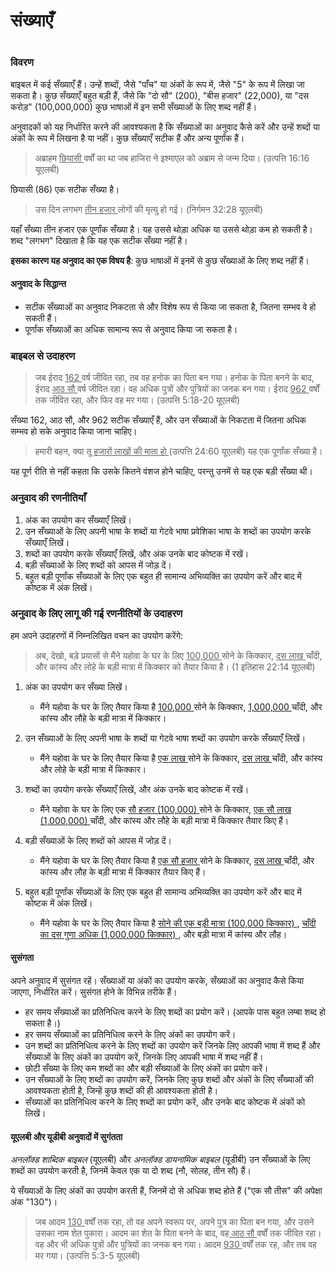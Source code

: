 # संख्याएँ

 #

### विवरण

बाइबल में कई सँख्याएँ हैं। उन्हें शब्दों, जैसे "पाँच" या अंकों के रूप में, जैसे "5" के रूप में लिखा जा सकता है। कुछ सँख्याएँ बहुत बड़ी हैं, जैसे कि "दो सौ" (200), "बीस हजार" (22,000), या "दस करोड़" (100,000,000) कुछ भाषाओं में इन सभी सँख्याओं के लिए शब्द नहीं हैं।

अनुवादकों को यह निर्धारित करने की आवश्यकता है कि सँख्याओं का अनुवाद कैसे करें और उन्हें शब्दों या अंकों के रूप में लिखना है या नहीं। कुछ सँख्याएँ सटीक हैं और अन्य पूर्णांक हैं।

> अब्राहम <u> छियासी </u> वर्षों का था जब हाजिरा ने इश्माएल को अब्राम से जन्म दिया। (उत्पत्ति 16:16 यूएलबी)

छियासी (86) एक सटीक सँख्या है।

> उस दिन लगभग <u> तीन हजार </u> लोगों की मृत्यु हो गई। (निर्गमन 32:28 यूएलबी)

यहाँ सँख्या तीन हजार एक पूर्णांक सँख्या है। यह उससे थोड़ा अधिक या उससे थोड़ा कम हो सकती है। शब्द "लगभग" दिखाता है कि यह एक सटीक सँख्या नहीं है।

**इसका कारण यह अनुवाद का एक विषय है**: कुछ भाषाओं में इनमें से कुछ सँख्याओं के लिए शब्द नहीं हैं।

#### अनुवाद के सिद्धान्त

* सटीक सँख्याओं का अनुवाद निकटता से और विशेष रूप से किया जा सकता है, जितना सम्भव वे हो सकती हैं।
* पूर्णांक सँख्याओं का अधिक सामान्य रूप से अनुवाद किया जा सकता है।

### बाइबल से उदाहरण

> जब ईराद <u> 162 </u> वर्ष जीवित रहा, तब वह हनोक का पिता बन गया। हनोक के पिता बनने के बाद, ईराद <u> आठ सौ </u> वर्ष जीवित रहा। वह अधिक पुत्रों और पुत्रियों का जनक बन गया। ईराद <u> 962 </u> वर्षों तक जीवित रहा, और फिर वह मर गया। (उत्पत्ति 5:18-20 यूएलबी)

सँख्या 162, आठ सौ, और 962 सटीक सँख्याएँ हैं, और उन सँख्याओं के निकटता में जितना अधिक सम्भव हो सके अनुवाद किया जाना चाहिए।

> हमारी बहन, क्या तू <u> हजारों लाखों की माता हो </u> (उत्पत्ति 24:60 यूएलबी) यह एक पूर्णांक सँख्या है।

यह पूर्ण रीति से नहीं कहता कि उसके कितने वंशज होने चाहिए, परन्तु उनमें से यह एक बड़ी सँख्या थी।

### अनुवाद की रणनीतियाँ

1. अंक का उपयोग कर सँख्याएँ लिखें।
1. उन सँख्याओं के लिए अपनी भाषा के शब्दों या गेटवे भाषा प्रवेशिका भाषा के शब्दों का उपयोग करके सँख्याएँ लिखें।
1. शब्दों का उपयोग करके सँख्याएँ लिखें, और अंक उनके बाद कोष्टक में रखें।
1. बड़ी सँख्याओं के लिए शब्दों को आपस में जोड़ दें।
1. बहुत बड़ी पूर्णांक सँख्याओं के लिए एक बहुत ही सामान्य अभिव्यक्ति का उपयोग करें और बाद में कोष्टक में अंक लिखें।

### अनुवाद के लिए लागू की गई रणनीतियों के उदाहरण

हम अपने उदाहरणों में निम्नलिखित वचन का उपयोग करेंगे:

> अब, देखो, बड़े प्रयासों से मैंने यहोवा के घर के लिए <u> 100,000 </u> सोने के किक्कार, <u> दस लाख </u> चाँदी, और कांस्य और लोहे के बड़ी मात्रा में किक्कार को तैयार किया है। (1 इतिहास 22:14 यूएलबी)

1. अंक का उपयोग कर सँख्या लिखें।

	* मैंने यहोवा के घर के लिए तैयार किया है <u> 100,000 </u> सोने के किक्कार, <u> 1,000,000 </u> चाँदी, और कांस्य और लौहे के बड़ी मात्रा में किक्कार।

1. उन सँख्याओं के लिए अपनी भाषा के शब्दों या गेटवे भाषा शब्दों का उपयोग करके सँख्याएँ लिखें।

	* मैंने यहोवा के घर के लिए तैयार किया है <u> एक लाख </u> सोने के किक्कार, <u> दस लाख </u> चाँदी, और कांस्य और लोहे के बड़ी मात्रा में किक्कार।

1. शब्दों का उपयोग करके सँख्याएँ लिखें, और अंक उनके बाद कोष्टक में रखें।

	* मैंने यहोवा के घर के लिए एक <u> सौ हजार (100,000) </u> सोने के किक्कार, <u> एक सौ लाख (1,000,000) </u> चाँदी, और कांस्य और लौहे के बड़ी मात्रा में किक्कार तैयार किए हैं।

1. बड़ी सँख्याओं के लिए शब्दों को आपस में जोड़ दें।

	* मैंने यहोवा के घर के लिए तैयार किया है <u> एक सौ हजार </u> सोने के किक्कार, <u> दस लाख </u> चाँदी, और कांस्य और लौह के बड़ी मात्रा में किक्कार तैयार किए हैं।

1. बहुत बड़ी पूर्णांक सँख्याओं के लिए एक बहुत ही सामान्य अभिव्यक्ति का उपयोग करें और बाद में कोष्टक में अंक लिखें।

	* मैंने यहोवा के घर के लिए तैयार किया है <u> सोने की एक बड़ी मात्रा (100,000 किक्कार) </u>, <u> चाँदी का दस गुणा अधिक (1,000,000 किक्कार) </u>, और बड़ी मात्रा में कांस्य और लौह।


#### सुसंगता

अपने अनुवाद में सुसंगत रहें। सँख्याओं या अंकों का उपयोग करके, सँख्याओं का अनुवाद कैसे किया जाएगा, निर्धारित करें। सुसंगत होने के विभिन्न तरीके हैं।

* हर समय सँख्याओं का प्रतिनिधित्व करने के लिए शब्दों का प्रयोग करें। (आपके पास बहुत लम्बा शब्द हो सकता है।)
* हर समय सँख्याओं का प्रतिनिधित्व करने के लिए अंकों का उपयोग करें।
* उन शब्दों का प्रतिनिधित्व करने के लिए शब्दों का उपयोग करें जिनके लिए आपकी भाषा में शब्द हैं और सँख्याओं के लिए अंकों का उपयोग करें, जिनके लिए आपकी भाषा में शब्द नहीं हैं।
* छोटी सँख्या के लिए कम शब्दों का और बड़ी सँख्याओं के लिए अंकों का प्रयोग करें।
* उन सँख्याओं के लिए शब्दों का उपयोग करें, जिनके लिए कुछ शब्दों और अंकों के लिए सँख्याओं की आवश्यकता होती है, जिन्हें कुछ शब्दों की ही आवश्यकता होती है।
* सँख्याओं का प्रतिनिधित्व करने के लिए शब्दों का प्रयोग करें, और उनके बाद कोष्टक में अंकों को लिखें।

#### यूएलबी और यूडीबी अनुवादों में सुगंतता

*अनलॉक्ड शाब्दिक बाइबल* (यूएलबी) और *अनलॉक्ड डायनामिक बाइबल* (यूडीबी) उन सँख्याओं के लिए शब्दों का उपयोग करती है, जिनमें केवल एक या दो शब्द (नौ, सोलह, तीन सौ) हैं।

ये सँख्याओं के लिए अंकों का उपयोग करती हैं, जिनमें दो से अधिक शब्द होते हैं ("एक सौ तीस" की अपेक्षा अंक "130")।

> जब आदम <u> 130 </u> वर्षों तक रहा, तो वह अपने स्वरूप पर, अपने पुत्र का पिता बन गया, और उसने उसका नाम शेत पुकारा। आदम का शेत के पिता बनने के बाद, वह<u> आठ सौ </u> वर्षों तक जीवित रहा। वह और भी अधिक पुत्रों और पुत्रियों का जनक बन गया। आदम <u> 930 </u> वर्षों तक रह, और तब वह मर गया। (उत्पत्ति 5:3-5 यूएलबी)
